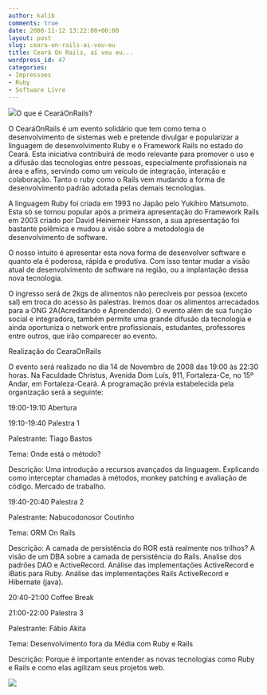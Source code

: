 ```yaml
---
author: kalib
comments: true
date: 2008-11-12 13:22:00+00:00
layout: post
slug: ceara-on-rails-ai-vou-eu
title: Ceará On Rails, aí vou eu...
wordpress_id: 47
categories:
- Impressoes
- Ruby
- Software Livre
---
```


[![](http://marcelocavalcante.net/portal/wp-content/uploads/2009/02/logomarca_cearaonrails.png)](http://marcelocavalcante.net/portal/wp-content/uploads/2009/02/logomarca_cearaonrails.png)O que é CearáOnRails?




O CearáOnRails é um evento solidário que tem como tema o desenvolvimento de sistemas web e pretende divulgar e popularizar a linguagem de desenvolvimento Ruby e o Framework Rails no estado do Ceará. Esta iniciativa contribuirá de modo relevante para promover o uso e a difusão das tecnologias entre pessoas, especialmente profissionais na área e afins, servindo como um veículo de integração, interação e colaboração. Tanto o ruby como o Rails vem mudando a forma de desenvolvimento padrão adotada pelas demais tecnologias.




A linguagem Ruby foi criada em 1993 no Japão pelo Yukihiro Matsumoto. Esta só se tornou popular após a primeira apresentação do Framework Rails em 2003 criado por David Heinemeir Hansson, a sua apresentação foi bastante polêmica e mudou a visão sobre a metodologia de desenvolvimento de software.




O nosso intuito é apresentar esta nova forma de desenvolver software e quanto ela é poderosa, rápida e produtiva. Com isso tentar mudar a visão atual de desenvolvimento de software na região, ou a implantação dessa nova tecnologia.




O ingresso será de 2kgs de alimentos não perecíveis por pessoa (exceto sal) em troca do acesso às palestras. Iremos doar os alimentos arrecadados para a ONG 2A(Acreditando e Aprendendo). O evento além de sua função social e integradora, também permite uma grande difusão da tecnologia e ainda oportuniza o network entre profissionais, estudantes, professores entre outros, que irão comparecer ao evento.




Realização do CearaOnRails




O evento será realizado no dia 14 de Novembro de 2008 das 19:00 às 22:30 horas. Na Faculdade Christus, Avenida Dom Luís, 911, Fortaleza-Ce, no 15º Andar, em Fortaleza-Ceará. A programação prévia estabelecida pela organização será a seguinte:




19:00-19:10 Abertura




19:10-19:40 Palestra 1




Palestrante: Tiago Bastos




Tema: Onde está o método?




Descrição: Uma introdução a recursos avançados da linguagem. Explicando como interceptar chamadas à métodos, monkey patching e avaliação de código. Mercado de trabalho.




19:40-20:40 Palestra 2




Palestrante: Nabucodonosor Coutinho




Tema: ORM On Rails




Descrição: A camada de persistência do ROR está realmente nos trilhos? A visão de um DBA sobre a camada de persistência do Rails. Analise dos padrões DAO e ActiveRecord. Análise das implementações ActiveRecord e iBatis para Ruby. Análise das implementações Rails ActiveRecord e Hibernate (java).




20:40-21:00 Coffee Break




21:00-22:00 Palestra 3




Palestrante: Fábio Akita




Tema: Desenvolvimento fora da Média com Ruby e Rails




Descrição: Porque é importante entender as novas tecnologias como Ruby e Rails e como elas agilizam seus projetos web.




![](http://img376.imageshack.us/img376/8000/userbar635980sd7.gif)



